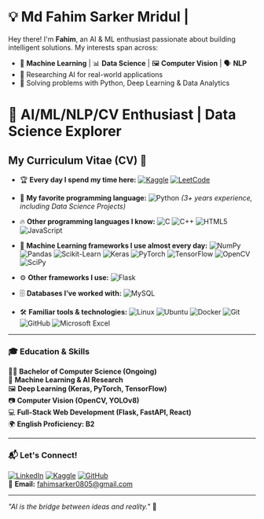 # 💡 Md Fahim Sarker Mridul |

Hey there! I'm **Fahim**, an AI & ML enthusiast passionate about building intelligent solutions. My interests span across:  
- 🤖 **Machine Learning** | 📊 **Data Science** | 🖼️ **Computer Vision** | 🗣️ **NLP**  
- 🔬 Researching AI for real-world applications  
- 🚀 Solving problems with Python, Deep Learning & Data Analytics  

# 🚀 AI/ML/NLP/CV Enthusiast | Data Science Explorer

## My Curriculum Vitae (CV) 📜

- 🏆 **Every day I spend my time here:**  [![Kaggle](https://img.shields.io/badge/Kaggle-20BEFF?style=for-the-badge&logo=kaggle&logoColor=white)](https://www.kaggle.com/)  [![LeetCode](https://img.shields.io/badge/LeetCode-FFA116?style=for-the-badge&logo=leetcode&logoColor=black)](https://leetcode.com/)

- 🐍 **My favorite programming language:**  ![Python](https://img.shields.io/badge/Python-3776AB?style=for-the-badge&logo=python&logoColor=white) *(3+ years experience, including Data Science Projects)*  

- 🔥 **Other programming languages I know:**  ![C](https://img.shields.io/badge/C-00599C?style=for-the-badge&logo=c&logoColor=white)  ![C++](https://img.shields.io/badge/C++-00599C?style=for-the-badge&logo=c%2B%2B&logoColor=white)  ![HTML5](https://img.shields.io/badge/HTML5-E34F26?style=for-the-badge&logo=html5&logoColor=white)  ![JavaScript](https://img.shields.io/badge/JavaScript-F7DF1E?style=for-the-badge&logo=javascript&logoColor=black)  

- 🤖 **Machine Learning frameworks I use almost every day:**  ![NumPy](https://img.shields.io/badge/NumPy-013243?style=for-the-badge&logo=numpy&logoColor=white)  ![Pandas](https://img.shields.io/badge/Pandas-150458?style=for-the-badge&logo=pandas&logoColor=white)  ![Scikit-Learn](https://img.shields.io/badge/Scikit--Learn-F7931E?style=for-the-badge&logo=scikit-learn&logoColor=white)  ![Keras](https://img.shields.io/badge/Keras-D00000?style=for-the-badge&logo=keras&logoColor=white)  ![PyTorch](https://img.shields.io/badge/PyTorch-EE4C2C?style=for-the-badge&logo=pytorch&logoColor=white)  ![TensorFlow](https://img.shields.io/badge/TensorFlow-FF6F00?style=for-the-badge&logo=tensorflow&logoColor=white)  ![OpenCV](https://img.shields.io/badge/OpenCV-5C3EE8?style=for-the-badge&logo=opencv&logoColor=white)  ![SciPy](https://img.shields.io/badge/SciPy-8CAAE6?style=for-the-badge&logo=scipy&logoColor=white)  

- ⚙️ **Other frameworks I use:**  ![Flask](https://img.shields.io/badge/Flask-000000?style=for-the-badge&logo=flask&logoColor=white)  

- 🗄️ **Databases I’ve worked with:**  ![MySQL](https://img.shields.io/badge/MySQL-4479A1?style=for-the-badge&logo=mysql&logoColor=white)
  
- 🛠️ **Familiar tools & technologies:**  ![Linux](https://img.shields.io/badge/Linux-FCC624?style=for-the-badge&logo=linux&logoColor=black)  ![Ubuntu](https://img.shields.io/badge/Ubuntu-E95420?style=for-the-badge&logo=ubuntu&logoColor=white)  ![Docker](https://img.shields.io/badge/Docker-2496ED?style=for-the-badge&logo=docker&logoColor=white)  ![Git](https://img.shields.io/badge/Git-F05032?style=for-the-badge&logo=git&logoColor=white)  ![GitHub](https://img.shields.io/badge/GitHub-181717?style=for-the-badge&logo=github&logoColor=white)  ![Microsoft Excel](https://img.shields.io/badge/Microsoft%20Excel-217346?style=for-the-badge&logo=microsoft-excel&logoColor=white)  

---

### 🎓 **Education & Skills**
👨‍🎓 **Bachelor of Computer Science (Ongoing)**  
🔬 **Machine Learning & AI Research**  
🖼️ **Deep Learning (Keras, PyTorch, TensorFlow)**  
📷 **Computer Vision (OpenCV, YOLOv8)**  
💻 **Full-Stack Web Development (Flask, FastAPI, React)**  
🌍 **English Proficiency: B2**

---

### 📬 **Let's Connect!**  
[![LinkedIn](https://img.shields.io/badge/LinkedIn-0077B5?style=for-the-badge&logo=linkedin&logoColor=white)](https://linkedin.com/in/fahim153)  [![Kaggle](https://img.shields.io/badge/Kaggle-20BEFF?style=for-the-badge&logo=kaggle&logoColor=white)](https://www.kaggle.com/fahimsarker)  [![GitHub](https://img.shields.io/badge/GitHub-181717?style=for-the-badge&logo=github&logoColor=white)](https://github.com/fahiiim)  
📧 **Email:** [fahimsarker0805@gmail.com](mailto:fahimsarker0805@gmail.com)

---

_"AI is the bridge between ideas and reality."_ 🚀
